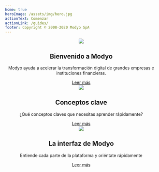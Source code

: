 ```yaml
---
home: true
heroImage: /assets/img/hero.jpg
actionText: Comenzar
actionLink: /guides/
footer: Copyright © 2008-2020 Modyo SpA
---
```


<div class="features">
  <div class="feature" style='text-align: center;'>
    <img src='/assets/img/m.png'/>
    <h2>Bienvenido a Modyo</h2>
    <p>Modyo ayuda a acelerar la transformación digital de grandes empresas e instituciones financieras.</p>
    <a href="/guides/">Leer más</a>
  </div>
  <div class="feature" style='text-align: center;'>
    <img src='/assets/img/i.png'/>
    <h2>Conceptos clave</h2>
    <p>¿Qué conceptos claves que necesitas aprender rápidamente?</p>
    <a href="/guides/key-concepts.html">Leer más</a>
  </div>
  <div class="feature" style='text-align: center;'>
    <img src='/assets/img/layout.png'/>
    <h2>La interfaz de Modyo</h2>
    <p>Entiende cada parte de la plataforma y oriéntate rápidamente</p>
    <a href="/guides/platform/the-modyo-interface.html">Leer más</a>
  </div>  
</div>
